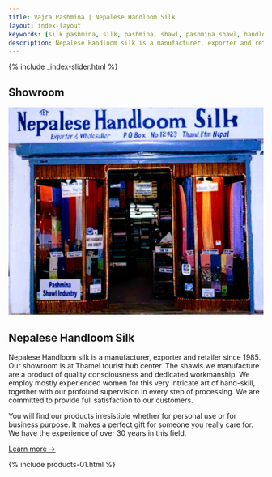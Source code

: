 ```yaml
---
title: Vajra Pashmina | Nepalese Handloom Silk 
layout: index-layout
keywords: [silk pashmina, silk, pashmina, shawl, pashmina shawl, handloom, baby pashmina, 100 cashmere, nepal cashmere, pure pashmina, soft raw silk, thamel, kathmandu, nepal, showroom, quality, hand made pashmina, special gift, gift, Mountain goat, stole, wrap, blanket, tie, poncho, silk shirt, print pashmina, embriodery pashmina, cashmere sweaters, tuladhar, export, trade, kathmandu, nepal, nepalese, nepalese handloom silk, tuladhar export trade]
description: Nepalese Handloom silk is a manufacturer, exporter and retailer of Genuine Handmade Pashmina and Soft Raw Silk fabrics since 1985. Our showroom is at Thamel tourist hub center in Kathmandu, Nepal. 
---
```


{% include _index-slider.html %}

<div class="heading-block center">
  <h2>Showroom</h2>
</div>

<div class="container clearfix">

  <div class="col_two_fifth topmargin nobottommargin" style="min-height: 250px;">
    <img data-animate="fadeIn" class=" fadeIn animated" src="images/showroom.jpg" alt="Nepalese Handloom Silk Showroom in Thamel">
  </div>

  <div class="col_three_fifth nobottommargin col_last">

  <div class="fancy-title title-dotted-border ">
    <h2><span>Nepalese Handloom Silk</span></h2>
  </div>
    

  <p>Nepalese Handloom silk is a manufacturer, exporter and retailer since 1985. Our showroom is at Thamel tourist hub center. The shawls we manufacture are a product of quality consciousness and dedicated workmanship. We employ mostly experienced women for this very intricate art of hand-skill, together with our profound supervision in every step of processing. We are committed to provide full satisfaction to our customers.</p>

  <p>You will find our products irresistible whether for personal use or for business purpose. It makes a perfect gift for someone you really care for. We have the experience of over 30 years in this field.</p>

  <a href="/showroom">Learn more →</a>

  </div>

  <div class="clear"></div><div class="line"></div>

  

</div>


{% include products-01.html %}

<!-- * Manufacturer & Exporter of Silk, Pashmina Shawl, Stole, Scarf etc.
* Member of Handicraft Association of Nepal -->


<script type="application/ld+json">
{
  "@context": "http://schema.org",
  "@type": "Organization",
  "url": "http://www.tetrade.com.np",
  "name": "Tuladhar Export Trade",
  "contactPoint": {
    "@type": "ContactPoint",
    "telephone": "+977-9851020571",
    "contactType": "Showroom"
  }
}
</script>